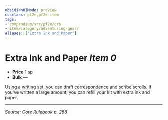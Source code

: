 ```yaml
---
obsidianUIMode: preview
cssclass: pf2e,pf2e-item
tags:
- compendium/src/pf2e/crb
- item/category/adventuring-gear/
aliases: ["Extra Ink and Paper"]
---
```

# Extra Ink and Paper *Item 0*  

- **Price** 1 sp
- **Bulk** —

Using a [writing set](writing-set.md), you can draft correspondence and scribe scrolls. If you've written a large amount, you can refill your kit with extra ink and paper.


---
*Source: Core Rulebook p. 288*